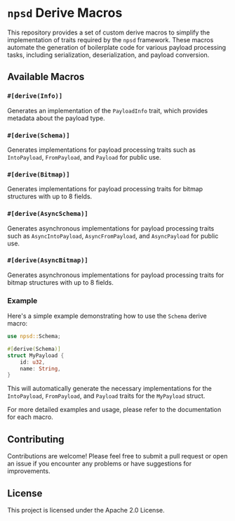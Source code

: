 
# `npsd` Derive Macros

This repository provides a set of custom derive macros to simplify the implementation of traits required by the `npsd` framework. These macros automate the generation of boilerplate code for various payload processing tasks, including serialization, deserialization, and payload conversion.

## Available Macros

### `#[derive(Info)]`
Generates an implementation of the `PayloadInfo` trait, which provides metadata about the payload type.

### `#[derive(Schema)]`
Generates implementations for payload processing traits such as `IntoPayload`, `FromPayload`, and `Payload` for public use.

### `#[derive(Bitmap)]`
Generates implementations for payload processing traits for bitmap structures with up to 8 fields.

### `#[derive(AsyncSchema)]`
Generates asynchronous implementations for payload processing traits such as `AsyncIntoPayload`, `AsyncFromPayload`, and `AsyncPayload` for public use.

### `#[derive(AsyncBitmap)]`
Generates asynchronous implementations for payload processing traits for bitmap structures with up to 8 fields.

### Example

Here's a simple example demonstrating how to use the `Schema` derive macro:

```rust
use npsd::Schema;

#[derive(Schema)]
struct MyPayload {
    id: u32,
    name: String,
}
```

This will automatically generate the necessary implementations for the `IntoPayload`, `FromPayload`, and `Payload` traits for the `MyPayload` struct.

For more detailed examples and usage, please refer to the documentation for each macro.

## Contributing

Contributions are welcome! Please feel free to submit a pull request or open an issue if you encounter any problems or have suggestions for improvements.

## License

This project is licensed under the Apache 2.0 License.
